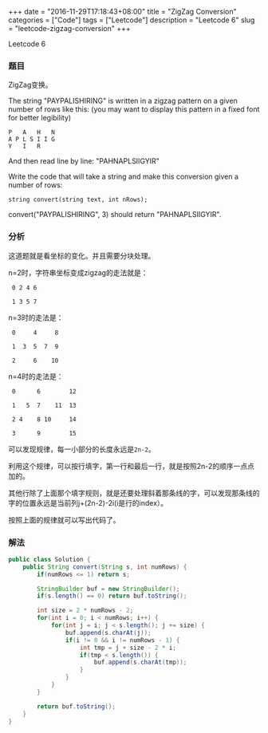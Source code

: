 +++
date = "2016-11-29T17:18:43+08:00"
title = "ZigZag Conversion"
categories = ["Code"]
tags = ["Leetcode"]
description = "Leetcode 6"
slug = "leetcode-zigzag-conversion"
+++


Leetcode 6

### 题目

ZigZag变换。

The string "PAYPALISHIRING" is written in a zigzag pattern on a given number of rows like this: (you may want to display this pattern in a fixed font for better legibility)

```
P   A   H   N
A P L S I I G
Y   I   R
```

And then read line by line: "PAHNAPLSIIGYIR"

Write the code that will take a string and make this conversion given a number of rows:

```
string convert(string text, int nRows);
```

convert("PAYPALISHIRING", 3) should return "PAHNAPLSIIGYIR".

### 分析

这道题就是看坐标的变化。并且需要分块处理。

 n=2时，字符串坐标变成zigzag的走法就是：

```
 0 2 4 6

 1 3 5 7
```

 n=3时的走法是：

```
 0     4     8

 1  3  5  7  9

 2     6    10 
```
 n=4时的走法是：

```
 0      6        12

 1   5  7    11  13

 2 4    8 10     14

 3      9        15 
```
 
 可以发现规律，每一小部分的长度永远是`2n-2`。

 利用这个规律，可以按行填字，第一行和最后一行，就是按照2n-2的顺序一点点加的。

 其他行除了上面那个填字规则，就是还要处理斜着那条线的字，可以发现那条线的字的位置永远是当前列j+(2n-2)-2i(i是行的index）。 

 按照上面的规律就可以写出代码了。

### 解法

```java
public class Solution {
    public String convert(String s, int numRows) {
        if(numRows <= 1) return s;

        StringBuilder buf = new StringBuilder();
        if(s.length() == 0) return buf.toString();

        int size = 2 * numRows - 2;
        for(int i = 0; i < numRows; i++) {
            for(int j = i; j < s.length(); j += size) {
                buf.append(s.charAt(j));
                if(i != 0 && i != numRows - 1) {
                    int tmp = j + size - 2 * i;
                    if(tmp < s.length()) {
                        buf.append(s.charAt(tmp));
                    }
                }
            }
        }

        return buf.toString();
    }
}
```
